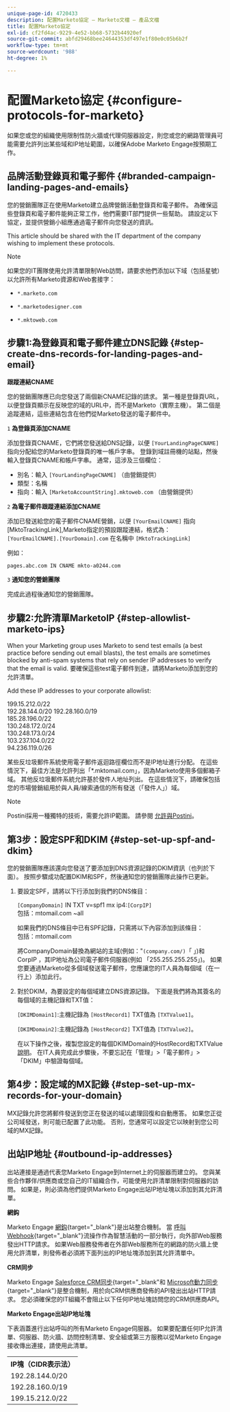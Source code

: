 ```yaml
---
unique-page-id: 4720433
description: 配置Marketo協定 — Marketo文檔 — 產品文檔
title: 配置Marketo協定
exl-id: cf2fd4ac-9229-4e52-bb68-5732b44920ef
source-git-commit: abfd29468bee24644353df497e1f80e0c05b6b2f
workflow-type: tm+mt
source-wordcount: '988'
ht-degree: 1%

---
```


# 配置Marketo協定 {#configure-protocols-for-marketo}

如果您或您的組織使用限制性防火牆或代理伺服器設定，則您或您的網路管理員可能需要允許列出某些域和IP地址範圍，以確保Adobe Marketo Engage按預期工作。

## 品牌活動登錄頁和電子郵件 {#branded-campaign-landing-pages-and-emails}

您的營銷團隊正在使用Marketo建立品牌營銷活動登錄頁和電子郵件。 為確保這些登錄頁和電子郵件能夠正常工作，他們需要IT部門提供一些幫助。 請設定以下協定，並提供營銷小組應通過電子郵件向您發送的資訊。

This article should be shared with the IT department of the company wishing to implement these protocols.

>[!NOTE]
>
>如果您的IT團隊使用允許清單限制Web訪問，請要求他們添加以下域（包括星號）以允許所有Marketo資源和Web套接字：

* `*.marketo.com`

* `*.marketodesigner.com`

* `*.mktoweb.com`

## 步驟1:為登錄頁和電子郵件建立DNS記錄 {#step-create-dns-records-for-landing-pages-and-email}

**跟蹤連結CNAME**

您的營銷團隊應已向您發送了兩個新CNAME記錄的請求。 第一種是登錄頁URL，以便登錄頁顯示在反映您的域的URL中，而不是Marketo（實際主機）。 第二個是追蹤連結，這些連結包含在他們從Marketo發送的電子郵件中。

`1` **為登錄頁添加CNAME**

添加登錄頁CNAME，它們將您發送給DNS記錄，以便 `[YourLandingPageCNAME]` 指向分配給您的Marketo登錄頁的唯一帳戶字串。 登錄到域註冊機的站點，然後輸入登錄頁CNAME和帳戶字串。 通常，這涉及三個欄位：

* 別名：輸入 `[YourLandingPageCNAME]` （由營銷提供）
* 類型：名稱
* 指向：輸入 `[MarketoAccountString].mktoweb.com` （由營銷提供）

`2` **為電子郵件跟蹤連結添加CNAME**

添加已發送給您的電子郵件CNAME營銷，以便 `[YourEmailCNAME]` 指向 [MktoTrackingLink],Marketo指定的預設跟蹤連結，格式為：\
`[YourEmailCNAME].[YourDomain].com` 在名稱中 `[MktoTrackingLink]`

例如：

`pages.abc.com IN CNAME mkto-a0244.com`

`3` **通知您的營銷團隊**

完成此過程後通知您的營銷團隊。

## 步驟2:允許清單MarketoIP {#step-allowlist-marketo-ips}

When your Marketing group uses Marketo to send test emails (a best practice before sending out email blasts), the test emails are sometimes blocked by anti-spam systems that rely on sender IP addresses to verify that the email is valid. 要確保這些test電子郵件到達，請將Marketo添加到您的允許清單。

Add these IP addresses to your corporate allowlist:

199.15.212.0/22\
192.28.144.0/20
192.28.160.0/19\
185.28.196.0/22\
130.248.172.0/24\
130.248.173.0/24\
103.237.104.0/22\
94.236.119.0/26

某些反垃圾郵件系統使用電子郵件返迴路徑欄位而不是IP地址進行分配。 在這些情況下，最佳方法是允許列出「*.mktomail.com」，因為Marketo使用多個郵箱子域。 其他反垃圾郵件系統允許基於發件人地址列出。 在這些情況下，請確保包括您的市場營銷組用於與人員/線索通信的所有發送（「發件人」）域。

>[!NOTE]
>
>Postini採用一種獨特的技術，需要允許IP範圍。 請參閱 [允許與Postini](https://nation.marketo.com/docs/DOC-1066)。

## 第3步：設定SPF和DKIM {#step-set-up-spf-and-dkim}

您的營銷團隊應該還向您發送了要添加到DNS資源記錄的DKIM資訊（也列於下面）。 按照步驟成功配置DKIM和SPF，然後通知您的營銷團隊此操作已更新。

1. 要設定SPF，請將以下行添加到我們的DNS條目：

   `[CompanyDomain]` IN TXT v=spf1 mx ip4:`[CorpIP]`\
   包括：mtomail.com ~all

   如果我們的DNS條目中已有SPF記錄，只需將以下內容添加到該條目：\
   包括：mtomail.com

   將CompanyDomain替換為網站的主域(例如：&quot;`(company.com/)`「 」)和CorpIP ，其IP地址為公司電子郵件伺服器(例如 「255.255.255.255」)。 如果您要通過Marketo從多個域發送電子郵件，您應讓您的IT人員為每個域（在一行上）添加此行。

1. 對於DKIM，為要設定的每個域建立DNS資源記錄。 下面是我們將為其簽名的每個域的主機記錄和TXT值：

   `[DKIMDomain1]`:主機記錄為 `[HostRecord1]` TXT值為 `[TXTValue1]`。

   `[DKIMDomain2]`:主機記錄為 `[HostRecord2]` TXT值為 `[TXTValue2]`。

   在以下操作之後，複製您設定的每個DKIMDomain的HostRecord和TXTValue [說明](/help/marketo/product-docs/email-marketing/deliverability/set-up-a-custom-dkim-signature.md)。 在IT人員完成此步驟後，不要忘記在「管理」>「電子郵件」>「DKIM」中驗證每個域。

## 第4步：設定域的MX記錄 {#step-set-up-mx-records-for-your-domain}

MX記錄允許您將郵件發送到您正在發送的域以處理回復和自動應答。 如果您正從公司域發送，則可能已配置了此功能。 否則，您通常可以設定它以映射到您公司域的MX記錄。

## 出站IP地址 {#outbound-ip-addresses}

出站連接是通過代表您Marketo Engage到Internet上的伺服器而建立的。 您與某些合作夥伴/供應商或您自己的IT組織合作，可能使用允許清單限制對伺服器的訪問。 如果是，則必須為他們提供Marketo Engage出站IP地址塊以添加到其允許清單。

**網鈎**

Marketo Engage [網鈎](/help/marketo/product-docs/administration/additional-integrations/create-a-webhook.md){target=&quot;_blank&quot;}是出站整合機制。 當 [呼叫Webhook](/help/marketo/product-docs/core-marketo-concepts/smart-campaigns/flow-actions/call-webhook.md){target=&quot;_blank&quot;}流操作作為智慧活動的一部分執行，向外部Web服務發出HTTP請求。 如果Web服務發佈者在外部Web服務所在的網路的防火牆上使用允許清單，則發佈者必須將下面列出的IP地址塊添加到其允許清單中。

**CRM同步**

Marketo Engage [Salesforce CRM同步](/help/marketo/product-docs/crm-sync/salesforce-sync/sfdc-sync-details/add-an-existing-salesforce-field-to-the-marketo-sync.md){target=&quot;_blank&quot;和 [Microsoft動力同步](/help/marketo/product-docs/crm-sync/microsoft-dynamics-sync/understanding-the-microsoft-dynamics-sync.md){target=&quot;_blank&quot;}是整合機制，用於向CRM供應商發佈的API發出出站HTTP請求。 您必須確保您的IT組織不會阻止以下任何IP地址塊訪問您的CRM供應商API。

**Marketo Engage出站IP地址塊**

下表涵蓋進行出站呼叫的所有Marketo Engage伺服器。 如果要配置任何IP允許清單、伺服器、防火牆、訪問控制清單、安全組或第三方服務以從Marketo Engage接收傳出連接，請使用此清單。

<table>
 <tbody>
  <tr>
   <th>IP塊（CIDR表示法）</th>
  </tr>
  <tr>
   <td>192.28.144.0/20</td>
  </tr>
   <tr>
   <td>192.28.160.0/19</td>
  </tr>
   <tr>
   <td>199.15.212.0/22</td>
  </tr>
 </tbody>
</table>
